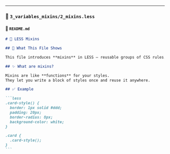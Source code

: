 ---

### 📁 `3_variables_mixins/2_mixins.less`

#### 📄 `README.md`

````markdown
# 📘 LESS Mixins

## 🧠 What This File Shows

This file introduces **mixins** in LESS — reusable groups of CSS rules.

## ✨ What are mixins?

Mixins are like **functions** for your styles.  
They let you write a block of styles once and reuse it anywhere.

## ✅ Example

```less
.card-style() {
  border: 1px solid #ddd;
  padding: 20px;
  border-radius: 8px;
  background-color: white;
}

.card {
  .card-style();
}
```
````
